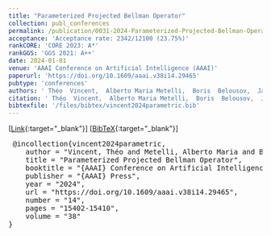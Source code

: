```yaml
---
title: "Parameterized Projected Bellman Operator"
collection: publ_conferences
permalink: /publication/0031-2024-Parameterized-Projected-Bellman-Operator
acceptance: 'Acceptance rate: 2342/12100 (23.75%)'
rankCORE: 'CORE 2023: A*'
rankGGS: 'GGS 2021: A++'
date: 2024-01-01
venue: 'AAAI Conference on Artificial Intelligence (AAAI)'
paperurl: 'https://doi.org/10.1609/aaai.v38i14.29465'
pubtype: 'conferences'
authors: ' Théo  Vincent,  Alberto Maria Metelli,  Boris  Belousov,  Jan  Peters,  Marcello  Restelli, and  Carlo  D&apos;Eramo'
citation: ' Théo  Vincent,  Alberto Maria Metelli,  Boris  Belousov,  Jan  Peters,  Marcello  Restelli, and  Carlo  D&apos;Eramo&quot;Parameterized Projected Bellman Operator.&quot; AAAI Conference on Artificial Intelligence (AAAI), 2024'
bibtexfile: '/files/bibtex/vincent2024parametric.bib'
---
```

 [[Link](https://doi.org/10.1609/aaai.v38i14.29465){:target="_blank"}] [[BibTeX](/files/bibtex/vincent2024parametric.bib){:target="_blank"}] 
<pre> @incollection{vincent2024parametric,
    author = "Vincent, Théo and Metelli, Alberto Maria and Belousov, Boris and Peters, Jan and Restelli, Marcello and D'Eramo, Carlo",
    title = "Parameterized Projected Bellman Operator",
    booktitle = "{AAAI} Conference on Artificial Intelligence ({AAAI})",
    publisher = "{AAAI} Press",
    year = "2024",
    url = "https://doi.org/10.1609/aaai.v38i14.29465",
    number = "14",
    pages = "15402-15410",
    volume = "38"
} </pre>
